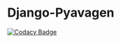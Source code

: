 # Django-Pyavagen

[![Codacy Badge](https://api.codacy.com/project/badge/Grade/8f84ba60672049eeac0728d4d983875b)](https://www.codacy.com/manual/edison7500/dj-pyavagen?utm_source=github.com&amp;utm_medium=referral&amp;utm_content=edison7500/dj-pyavagen&amp;utm_campaign=Badge_Grade)